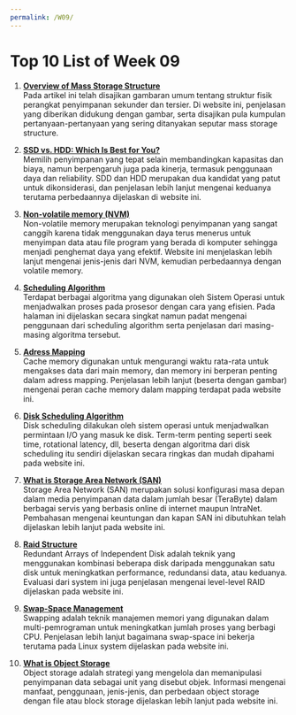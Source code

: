 ```yaml
---
permalink: /W09/
---
```


# Top 10 List of Week 09
1. [**Overview of Mass Storage Structure**](https://padakuu.com/article/175-overview-of-mass-storage-structure)<br>
Pada artikel ini telah disajikan gambaran umum tentang struktur fisik perangkat penyimpanan sekunder dan tersier. Di website ini, penjelasan yang diberikan didukung dengan gambar, serta disajikan pula kumpulan pertanyaan-pertanyaan yang sering ditanyakan seputar mass storage structure.

2. [**SSD vs. HDD: Which Is Best for You?**](https://www.intel.com/content/www/us/en/products/docs/memory-storage/solid-state-drives/ssd-vs-hdd.html)<br>
Memilih penyimpanan yang tepat selain membandingkan kapasitas dan biaya, namun berpengaruh juga pada kinerja, termasuk penggunaan daya dan reliability. SDD dan HDD merupakan dua kandidat yang patut untuk dikonsiderasi, dan penjelasan lebih lanjut mengenai keduanya terutama perbedaannya dijelaskan di website ini.

3. [**Non-volatile memory (NVM)**](https://www.javatpoint.com/non-volatile-memory)<br>
Non-volatile memory merupakan teknologi penyimpanan yang sangat canggih karena tidak menggunakan daya terus menerus untuk menyimpan data atau file program yang berada di komputer sehingga menjadi penghemat daya yang efektif. Website ini menjelaskan lebih lanjut mengenai jenis-jenis dari NVM, kemudian perbedaannya dengan volatile memory.

4. [**Scheduling Algorithm**](https://www.javatpoint.com/os-scheduling-algorithms)<br>
Terdapat berbagai algoritma yang digunakan oleh Sistem Operasi untuk menjadwalkan proses pada prosesor dengan cara yang efisien. Pada halaman ini dijelaskan secara singkat namun padat mengenai penggunaan dari scheduling algorithm serta penjelasan dari masing-masing algoritma tersebut.

5. [**Adress Mapping**](https://www.geeksforgeeks.org/cache-memory-in-computer-organization/)<br>
Cache memory digunakan untuk mengurangi waktu rata-rata untuk mengakses data dari main memory, dan memory ini berperan penting dalam adress mapping. Penjelasan lebih lanjut (beserta dengan gambar) mengenai peran cache memory dalam mapping terdapat pada website ini.

6. [**Disk Scheduling Algorithm**](https://www.geeksforgeeks.org/disk-scheduling-algorithms/)<br>
Disk scheduling dilakukan oleh sistem operasi untuk menjadwalkan permintaan I/O yang masuk ke disk. Term-term penting seperti seek time, rotational latency, dll, beserta dengan algoritma dari disk scheduling itu sendiri dijelaskan secara ringkas dan mudah dipahami pada website ini.

7. [**What is Storage Area Network (SAN)**](https://idcloudhost.com/apa-itu-storage-area-network-san/)<br>
Storage Area Network (SAN) merupakan solusi konfigurasi masa depan dalam media penyimpanan data dalam jumlah besar (TeraByte) dalam berbagai servis yang berbasis online di internet maupun IntraNet. Pembahasan mengenai keuntungan dan kapan SAN ini dibutuhkan telah dijelaskan lebih lanjut pada website ini.

8. [**Raid Structure**](https://www.geeksforgeeks.org/raid-redundant-arrays-of-independent-disks/)<br>
Redundant Arrays of Independent Disk adalah teknik yang menggunakan kombinasi beberapa disk daripada menggunakan satu disk untuk meningkatkan performance, redundansi data, atau keduanya. Evaluasi dari system ini juga penjelasan mengenai level-level RAID dijelaskan pada website ini.

9. [**Swap-Space Management**](https://www.geeksforgeeks.org/swap-space-management-in-operating-system/)<br>
Swapping adalah teknik manajemen memori yang digunakan dalam multi-pemrograman untuk meningkatkan jumlah proses yang berbagi CPU. Penjelasan lebih lanjut bagaimana swap-space ini bekerja terutama pada Linux system dijelaskan pada website ini.

10. [**What is Object Storage**](https://www.netapp.com/data-storage/storagegrid/what-is-object-storage/)<br>
Object storage adalah strategi yang mengelola dan memanipulasi penyimpanan data sebagai unit yang disebut objek. Informasi mengenai manfaat, penggunaan, jenis-jenis, dan perbedaan object storage dengan file atau block storage dijelaskan lebih lanjut pada website ini.
